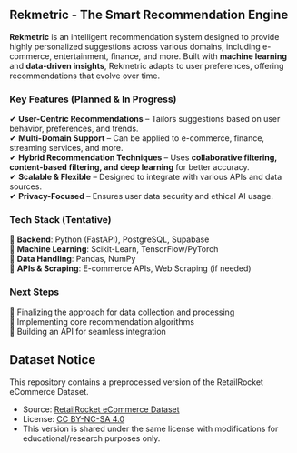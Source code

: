 ## **Rekmetric - The Smart Recommendation Engine**  

**Rekmetric** is an intelligent recommendation system designed to provide highly personalized suggestions across various domains, including e-commerce, entertainment, finance, and more. Built with **machine learning** and **data-driven insights**, Rekmetric adapts to user preferences, offering recommendations that evolve over time.  

### **Key Features (Planned & In Progress)**  
✔ **User-Centric Recommendations** – Tailors suggestions based on user behavior, preferences, and trends.  
✔ **Multi-Domain Support** – Can be applied to e-commerce, finance, streaming services, and more.  
✔ **Hybrid Recommendation Techniques** – Uses **collaborative filtering, content-based filtering, and deep learning** for better accuracy.  
✔ **Scalable & Flexible** – Designed to integrate with various APIs and data sources.  
✔ **Privacy-Focused** – Ensures user data security and ethical AI usage.  

### **Tech Stack (Tentative)**  
🔹 **Backend**: Python (FastAPI), PostgreSQL, Supabase  
🔹 **Machine Learning**: Scikit-Learn, TensorFlow/PyTorch  
🔹 **Data Handling**: Pandas, NumPy  
🔹 **APIs & Scraping**: E-commerce APIs, Web Scraping (if needed)  

### **Next Steps**  
🔹 Finalizing the approach for data collection and processing  
🔹 Implementing core recommendation algorithms  
🔹 Building an API for seamless integration  

## Dataset Notice

This repository contains a preprocessed version of the RetailRocket eCommerce Dataset.

- Source: [RetailRocket eCommerce Dataset](https://www.kaggle.com/datasets/retailrocket/ecommerce-dataset)
- License: [CC BY-NC-SA 4.0](https://creativecommons.org/licenses/by-nc-sa/4.0/)
- This version is shared under the same license with modifications for educational/research purposes only.

